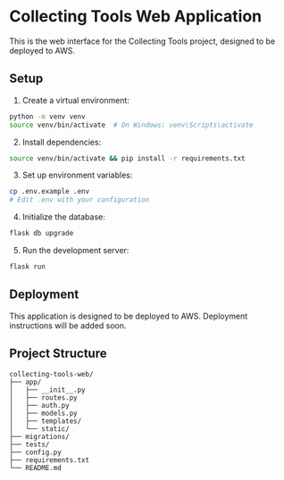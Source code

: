 # Collecting Tools Web Application

This is the web interface for the Collecting Tools project, designed to be deployed to AWS.

## Setup

1. Create a virtual environment:
```bash
python -m venv venv
source venv/bin/activate  # On Windows: venv\Scripts\activate
```

2. Install dependencies:
```bash
source venv/bin/activate && pip install -r requirements.txt
```

3. Set up environment variables:
```bash
cp .env.example .env
# Edit .env with your configuration
```

4. Initialize the database:
```bash
flask db upgrade
```

5. Run the development server:
```bash
flask run
```

## Deployment

This application is designed to be deployed to AWS. Deployment instructions will be added soon.

## Project Structure

```
collecting-tools-web/
├── app/
│   ├── __init__.py
│   ├── routes.py
│   ├── auth.py
│   ├── models.py
│   ├── templates/
│   └── static/
├── migrations/
├── tests/
├── config.py
├── requirements.txt
└── README.md
```

